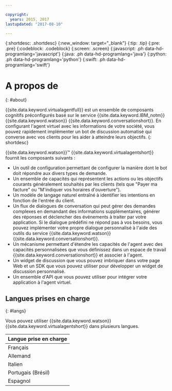 ```yaml
---

copyright:
  years: 2015, 2017
lastupdated: "2017-08-10"

---
```


{:shortdesc: .shortdesc}
{:new_window: target="_blank"}
{:tip: .tip}
{:pre: .pre}
{:codeblock: .codeblock}
{:screen: .screen}
{:javascript: .ph data-hd-programlang='javascript'}
{:java: .ph data-hd-programlang='java'}
{:python: .ph data-hd-programlang='python'}
{:swift: .ph data-hd-programlang='swift'}

# A propos de
{: #about}

{{site.data.keyword.virtualagentfull}} est un ensemble de composants cognitifs préconfigurés basé sur le service {{site.data.keyword.IBM_notm}} {{site.data.keyword.watson}} {{site.data.keyword.conversationshort}}. En configurant l'agent virtuel avec les informations de votre société, vous pouvez
rapidement implémenter un bot de discussion automatisé qui converse avec vos clients pour
les aider à atteindre leurs objectifs.
{: shortdesc}

{{site.data.keyword.watson}}&trade; {{site.data.keyword.virtualagentshort}} fournit les composants suivants :

- Un outil de configuration permettant de configurer la manière dont le bot doit répondre aux divers types de demande.
- Un ensemble de capacités qui représentent les actions ou les objectifs courants généralement souhaités par les clients (tels que "Payer ma facture" ou "M'indiquer vos horaires d'ouverture").
- Un modèle de langage naturel entraîné à identifier les intentions en fonction de l'entrée du client.
- Un flux de dialogues de conversation qui peut gérer des demandes complexes en demandant des informations supplémentaires, générer des réponses et déclencher des événements à traiter par votre application. Si le dialogue prédéfini ne répond pas à vos besoins, vous pouvez implémenter votre propre dialogue personnalisé à l'aide des outils du service {{site.data.keyword.watson}} {{site.data.keyword.conversationshort}}.
- Un mécanisme permettant d'étendre les capacités de l'agent avec des capacités personnalisées que vous définissez dans un espace de travail {{site.data.keyword.conversationshort}} et associer à l'agent.
- Un widget de discussion que vous pouvez imbriquer dans votre page Web et un SDK que vous pouvez utiliser pour développer un widget de discussion personnalisé.
- Un ensemble d'API que vous pouvez utiliser pour intégrer votre application à l'agent virtuel.

## Langues prises en charge
{: #langs}

Vous pouvez utiliser {{site.data.keyword.watson}} {{site.data.keyword.virtualagentshort}} dans plusieurs langues.

|Langue prise en charge |
|-------------------|
|Français |
|Allemand|
|Italien|
|Portugais (Brésil)|
|Espagnol|
